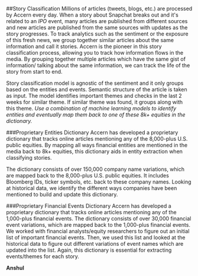 ##Story Classification
Millions of articles (tweets, blogs, etc.) are processed by Accern every day. When a story about Snapchat breaks out and it's related to an *IPO* event, many articles are published from different sources and new articles are published from the same sources with updates as the story progresses. To track analytics such as the sentiment or the exposure of this fresh news, we group together similar articles about the same information and call it stories.
Accern is the pioneer in this story classification process, allowing you to track how information flows in the media. By grouping together multiple articles which have the same gist of information/ talking about the same information, we can track the life of the story from start to end.

Story classification model is agnostic of the sentiment and it only groups based on the entities and events.
Semantic structure of the article is taken as input. The model identifies important themes and checks in the last 2 weeks for similar theme.
If similar theme was found, it groups along with this theme.
*Use a combination of machine learning models to identify entities and eventually map them back to one of these 8k+ equities in the dictionary.*

###Proprietary Entities Dictionary
Accern has developed a proprietary dictionary that tracks online articles mentioning any of the 8,000-plus U.S. public equities.
By mapping all ways financial entities are mentioned in the media back to 8k+ equities, this dictionary aids in entity extraction when classifying stories.

The dictionary consists of over 150,000 company name variations, which are mapped back to the 8,000-plus U.S. public equities.
It includes Bloomberg IDs, ticker symbols, etc. back to these company names.
Looking at historical data, we identify the different ways companies have been mentioned to build and update this dictionary.

###Proprietary Financial Events Dictionary
Accern has developed a proprietary dictionary that tracks online articles mentioning any of the 1,000-plus financial events. 
The dictionary consists of over 30,000 financial event variations, which are mapped back to the 1,000-plus financial events.
We worked with financial analysts/equity researchers to figure out an initial list of important financial events. 
Then, we used this list and looked at the historical data to figure out different variations of event names which are updated into the list. 
Again, this dictionary is essential for extracting events/themes for each story.

**Anshul**